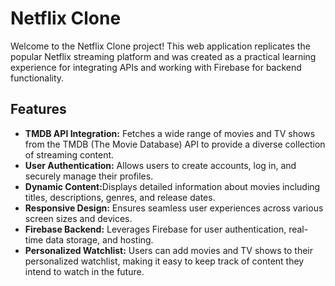 # Netflix Clone
Welcome to the Netflix Clone project! This web application replicates the popular Netflix streaming platform and was created as a practical learning experience for integrating APIs and working with Firebase for backend functionality.

## Features
<ul>
  <li><b>TMDB API Integration:</b> Fetches a wide range of movies and TV shows from the TMDB (The Movie Database) API to provide a diverse collection of streaming content.</li>
  <li><b>User Authentication:</b> Allows users to create accounts, log in, and securely manage their profiles.</li>
  <li><b>Dynamic Content:</b>Displays detailed information about movies including titles, descriptions, genres, and release dates.</li>
  <li><b>Responsive Design:</b> Ensures seamless user experiences across various screen sizes and devices.</li>
  <li><b>Firebase Backend:</b> Leverages Firebase for user authentication, real-time data storage, and hosting.</li>
  <li><b>Personalized Watchlist:</b> Users can add movies and TV shows to their personalized watchlist, making it easy to keep track of content they intend to watch in the future.

</li>
</ul>
